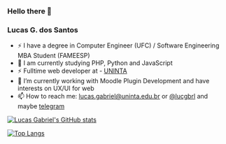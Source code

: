 ### Hello there 👋

### Lucas G. dos Santos

- ⚡ I have a degree in Computer Engineer (UFC) / Software Engineering MBA Student (FAMEESP)
- 🌱 I am currently studying PHP, Python and JavaScript
- ⚡ Fulltime web developer at - [UNINTA](https://uninta.edu.br/)
- 🔭 I’m currently working with Moodle Plugin Development and have interests on UX/UI for web
-  📫 How to reach me: lucas.gabriel@uninta.edu.br or [@lucgbrl](https://twitter.com/lucgbrl) and maybe [telegram](https://t.me/lucgbrl)


[![Lucas Gabriel's GitHub stats](https://github-readme-stats.vercel.app/api?username=gabrieldocs&show_icons=true)](https://github.com/anuraghazra/github-readme-stats)

[![Top Langs](https://github-readme-stats.vercel.app/api/top-langs/?username=gabrieldocs&layout=compact)](https://github.com/anuraghazra/github-readme-stats)



<!--
**gabrieldocs/gabrieldocs** is a ✨ _special_ ✨ repository because its `README.md` (this file) appears on your GitHub profile.

Here are some ideas to get you started:

- 🔭 I’m currently working on ...
- 🌱 I’m currently learning ...
- 👯 I’m looking to collaborate on ...
- 🤔 I’m looking for help with ...
- 💬 Ask me about ...
- 📫 How to reach me: ...
- 😄 Pronouns: ...
- ⚡ Fun fact: ...
-->
